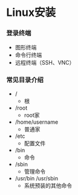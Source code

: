 # Linux安装

### 登录终端

- 图形终端
- 命令行终端
- 远程终端（SSH、VNC）

### 常见目录介绍

- /
  - 根
- /root
  - root家
- /home/username
  - 普通家
- /etc
  - 配置文件
- /bin
  - 命令
- /sbin
  - 管理命令
- /usr/bin /usr/sbin
  - 系统预装的其他命令